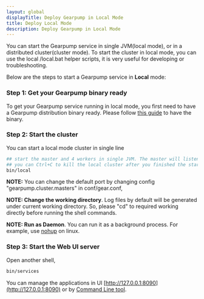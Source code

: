 ```yaml
---
layout: global
displayTitle: Deploy Gearpump in Local Mode
title: Deploy Local Mode
description: Deploy Gearpump in Local Mode
---
```


You can start the Gearpump service in single JVM(local mode), or in a distributed cluster(cluster mode). To start the cluster in local mode, you can use the local /local.bat helper scripts, it is very useful for developing or troubleshooting.

Below are the steps to start a Gearpump service in **Local** mode:

### Step 1: Get your Gearpump binary ready
To get your Gearpump service running in local mode, you first need to have a Gearpump distribution binary ready.
Please follow [this guide](get-gearpump-distribution.html) to have the binary.  

### Step 2: Start the cluster
You can start a local mode cluster in single line

```bash
## start the master and 4 workers in single JVM. The master will listen on 3000
## you can Ctrl+C to kill the local cluster after you finished the startup tutorial.
bin/local
```

**NOTE:** You can change the default port by changing config "gearpump.cluster.masters" in conf/gear.conf,

**NOTE: Change the working directory**. Log files by default will be generated under current working directory. So, please "cd" to required working directly before running the shell commands.

**NOTE: Run as Daemon**. You can run it as a background process. For example, use [nohup](http://linux.die.net/man/1/nohup) on linux.

### Step 3: Start the Web UI server
Open another shell,

```bash
bin/services
```
You can manage the applications in UI [http://127.0.0.1:8090](http://127.0.0.1:8090) or by [Command Line tool](#command-line-syntax).
